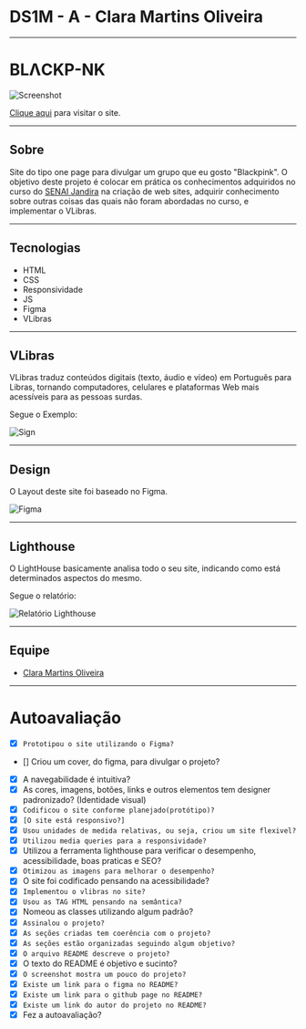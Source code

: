 # DS1M - A - Clara Martins Oliveira

---

# BLΛCKP-NK

![Screenshot](../claramartins/img/screenshot.png)

[Clique aqui](https://oliveiraclara.github.io/bp-landing-page/) para visitar o site.

---

## Sobre
Site do tipo one page para divulgar um grupo que eu gosto "Blackpink".
O objetivo deste projeto é colocar em prática os conhecimentos adquiridos no curso do [SENAI Jandira](https://jandira.sp.senai.br/) na criação de web sites, adquirir conhecimento sobre outras coisas das quais não foram abordadas no curso, e implementar o VLibras.

---
## Tecnologias
- HTML
- CSS
- Responsividade
- JS
- Figma
- VLibras

---

## VLibras
VLibras traduz conteúdos digitais (texto, áudio e vídeo) em Português para Libras, tornando computadores, celulares e plataformas Web mais acessíveis para as pessoas surdas.

Segue o Exemplo:

![Sign](../claramartins/img/vlibras.png)

---
## Design
O Layout deste site foi baseado no Figma. 

![Figma](../claramartins/img/figma.png)

---
## Lighthouse
O LightHouse basicamente analisa todo o seu site, indicando como está determinados aspectos do mesmo. 

Segue o relatório:

![Relatório Lighthouse](../claramartins/img/relatorio.png)

---
## Equipe
- [Clara Martins Oliveira](https://github.com/oliveiraclara)


---
# Autoavaliação
- [X] `Prototipou o site utilizando o Figma?`
- [] Criou um cover, do figma, para divulgar o projeto?
- [X] A navegabilidade é intuitiva?
- [X] As cores, imagens, botões, links e outros elementos tem designer padronizado? (Identidade visual)
- [X] `Codificou o site conforme planejado(protótipo)?`
- [X] `[O site está responsivo?]`
- [X] `Usou unidades de medida relativas, ou seja, criou um site flexivel?`
- [X] `Utilizou media queries para a responsividade?`
- [X] Utilizou a ferramenta lighthouse para verificar o desempenho, acessibilidade, boas praticas e SEO?
- [X] `Otimizou as imagens para melhorar o desempenho?`
- [X] O site foi codificado pensando na acessibilidade? 
- [X] `Implementou o vlibras no site?`
- [X] `Usou as TAG HTML pensando na semântica?`
- [X] Nomeou as classes utilizando algum padrão?
- [X] `Assinalou o projeto?`
- [X] `As seções criadas tem coerência com o projeto?`
- [X] `As seções estão organizadas seguindo algum objetivo?`
- [X] `O arquivo README descreve o projeto?`
- [X] O texto do README é objetivo e sucinto?
- [X] `O screenshot mostra um pouco do projeto?`
- [X] `Existe um link para o figma no README?`
- [X] `Existe um link para o github page no README?`
- [X] `Existe um link do autor do projeto no README?`
- [X] Fez a autoavaliação?
